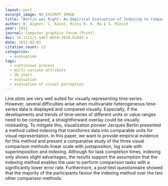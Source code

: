 ```yaml
---
layout: post
excerpt_image: NO_EXCERPT_IMAGE
title: "Bertin was Right: An Empirical Evaluation of Indexing to Compare Multivariate Time‐Series Data Using Line Plots"
author: W. Aigner, C. Kainz, Ricky K. K. Ma & S. Miksch
year: 2011
journal: Computer graphics forum (Print)
doi: 10.1111/j.1467-8659.2010.01845.x
date: 2011-03-01
citation_count: 13
categories:
  - evaluation
tags:
  - continuous process
  - multi-variate attribute
  - 2D chart
  - evaluation
  - evaluation of visual perception
---
```

Line plots are very well suited for visually representing time‐series. However, several difficulties arise when multivariate heterogeneous time‐series data is displayed and compared visually. Especially, if the developments and trends of time‐series of different units or value ranges need to be compared, a straightforward overlay could be visually misleading. To mitigate this, visualization pioneer Jacques Bertin presented a method called indexing that transforms data into comparable units for visual representation. In this paper, we want to provide empirical evidence for this method and present a comparative study of the three visual comparison methods linear scale with juxtaposition, log scale with superimposition and indexing. Although for task completion times, indexing only shows slight advantages, the results support the assumption that the indexing method enables the user to perform comparison tasks with a significantly lower error rate. Furthermore, a post‐test questionnaire showed that the majority of the participants favour the indexing method over the two other comparison methods.
